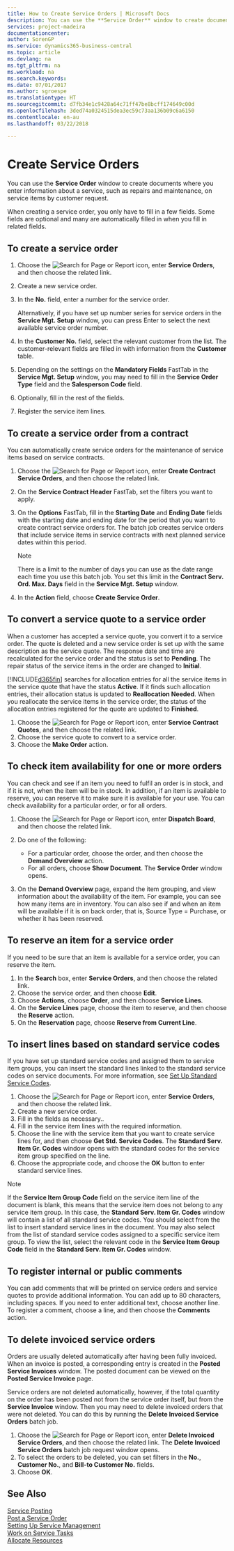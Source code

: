 ```yaml
---
title: How to Create Service Orders | Microsoft Docs
description: You can use the **Service Order** window to create documents where you enter information about a service, such as repairs and maintenance, on service items by customer request.
services: project-madeira
documentationcenter: 
author: SorenGP
ms.service: dynamics365-business-central
ms.topic: article
ms.devlang: na
ms.tgt_pltfrm: na
ms.workload: na
ms.search.keywords: 
ms.date: 07/01/2017
ms.author: sgroespe
ms.translationtype: HT
ms.sourcegitcommit: d7fb34e1c9428a64c71ff47be8bcff174649c00d
ms.openlocfilehash: 3ded74a0324515dea3ec59c73aa136b09c6a6150
ms.contentlocale: en-au
ms.lasthandoff: 03/22/2018

---
```

# <a name="create-service-orders"></a>Create Service Orders
You can use the **Service Order** window to create documents where you enter information about a service, such as repairs and maintenance, on service items by customer request.  
  
When creating a service order, you only have to fill in a few fields. Some fields are optional and many are automatically filled in when you fill in related fields.  
  
## <a name="to-create-a-service-order"></a>To create a service order    
1. Choose the ![Search for Page or Report](media/ui-search/search_small.png "Search for Page or Report icon") icon, enter **Service Orders**, and then choose the related link.  
2. Create a new service order.  
3. In the **No.** field, enter a number for the service order.  
  
     Alternatively, if you have set up number series for service orders in the **Service Mgt. Setup** window, you can press Enter to select the next available service order number.  
  
4. In the **Customer No.** field, select the relevant customer from the list. The customer-relevant fields are filled in with information from the **Customer** table.  
  
5. Depending on the settings on the **Mandatory Fields** FastTab in the **Service Mgt. Setup** window, you may need to fill in the **Service Order Type** field and the **Salesperson Code** field.  
6. Optionally, fill in the rest of the fields.  
7. Register the service item lines.  

## <a name="to-create-a-service-order-from-a-contract"></a>To create a service order from a contract  
You can automatically create service orders for the maintenance of service items based on service contracts.  
  
1. Choose the ![Search for Page or Report](media/ui-search/search_small.png "Search for Page or Report icon") icon, enter **Create Contract Service Orders**, and then choose the related link.  
2. On the **Service Contract Header** FastTab, set the filters you want to apply.  
3. On the **Options** FastTab, fill in the **Starting Date** and **Ending Date** fields with the starting date and ending date for the period that you want to create contract service orders for. The batch job creates service orders that include service items in service contracts with next planned service dates within this period.  
  
    > [!NOTE]  
    >  There is a limit to the number of days you can use as the date range each time you use this batch job. You set this limit in the **Contract Serv. Ord. Max. Days** field in the **Service Mgt. Setup** window.  
  
4. In the **Action** field, choose **Create Service Order**.  

## <a name="to-convert-a-service-quote-to-a-service-order"></a>To convert a service quote to a service order
When a customer has accepted a service quote, you convert it to a service order. The quote is deleted and a new service order is set up with the same description as the service quote. The response date and time are recalculated for the service order and the status is set to **Pending**. The repair status of the service items in the order are changed to **Initial**.  
  
[!INCLUDE[d365fin](includes/d365fin_md.md)] searches for allocation entries for all the service items in the service quote that have the status **Active**. If it finds such allocation entries, their allocation status is updated to **Reallocation Needed**. When you reallocate the service items in the service order, the status of the allocation entries registered for the quote are updated to **Finished**.   

1. Choose the ![Search for Page or Report](media/ui-search/search_small.png "Search for Page or Report icon") icon, enter **Service Contract Quotes**, and then choose the related link.  
2. Choose the service quote to convert to a service order.  
3. Choose the **Make Order** action.  

## <a name="to-check-item-availability-for-one-or-more-orders"></a>To check item availability for one or more orders  
You can check and see if an item you need to fulfil an order is in stock, and if it is not, when the item will be in stock. In addition, if an item is available to reserve, you can reserve it to make sure it is available for your use. You can check availability for a particular order, or for all orders.  

1.  Choose the ![Search for Page or Report](media/ui-search/search_small.png "Search for Page or Report icon") icon, enter **Dispatch Board**, and then choose the related link.  
2. Do one of the following:  
  
    * For a particular order, choose the order, and then choose the **Demand Overview** action.  
    * For all orders, choose **Show Document**. The **Service Order** window opens.  
  
3. On the **Demand Overview** page, expand the item grouping, and view information about the availability of the item. For example, you can see how many items are in inventory. You can also see if and when an item will be available if it is on back order, that is, Source Type = Purchase, or whether it has been reserved. 

## <a name="to-reserve-an-item-for-a-service-order"></a>To reserve an item for a service order
If you need to be sure that an item is available for a service order, you can reserve the item. 

1. In the **Search** box, enter **Service Orders**, and then choose the related link.  
2. Choose the service order, and then choose **Edit**.  
3. Choose **Actions**, choose **Order**, and then choose **Service Lines**.  
4. On the **Service Lines** page, choose the item to reserve, and then choose the **Reserve** action.  
5. On the **Reservation** page, choose **Reserve from Current Line**. 

## <a name="to-insert-lines-based-on-standard-service-codes"></a>To insert lines based on standard service codes  
If you have set up standard service codes and assigned them to service item groups, you can insert the standard lines linked to the standard service codes on service documents. For more information, see [Set Up Standard Service Codes](service-how-setup-service-coding.md).   

1. Choose the ![Search for Page or Report](media/ui-search/search_small.png "Search for Page or Report icon") icon, enter **Service Orders**, and then choose the related link.  
2. Create a new service order.  
3. Fill in the fields as necessary..  
4. Fill in the service item lines with the required information.  
5. Choose the line with the service item that you want to create service lines for, and then choose **Get Std. Service Codes**. The **Standard Serv. Item Gr. Codes** window opens with the standard codes for the service item group specified on the line.  
6. Choose the appropriate code, and choose the **OK** button to enter standard service lines.  
  
> [!NOTE]  
>  If the **Service Item Group Code** field on the service item line of the document is blank, this means that the service item does not belong to any service item group. In this case, the **Standard Serv. Item Gr. Codes** window will contain a list of all standard service codes. You should select from the list to insert standard service lines in the document. You may also select from the list of standard service codes assigned to a specific service item group. To view the list, select the relevant code in the **Service Item Group Code** field in the **Standard Serv. Item Gr. Codes** window.  

## <a name="to-register-internal-or-public-comments"></a>To register internal or public comments
You can add comments that will be printed on service orders and service quotes to provide additional information. You can add up to 80 characters, including spaces. If you need to enter additional text, choose another line. To register a comment, choose a line, and then choose the **Comments** action.  

## <a name="to-delete-invoiced-service-orders"></a>To delete invoiced service orders  
Orders are usually deleted automatically after having been fully invoiced. When an invoice is posted, a corresponding entry is created in the **Posted Service Invoices** window. The posted document can be viewed on the **Posted Service Invoice** page.  
  
Service orders are not deleted automatically, however, if the total quantity on the order has been posted not from the service order itself, but from the **Service Invoice** window. Then you may need to delete invoiced orders that were not deleted. You can do this by running the **Delete Invoiced Service Orders** batch job.  

1. Choose the ![Search for Page or Report](media/ui-search/search_small.png "Search for Page or Report icon") icon, enter **Delete Invoiced Service Orders**, and then choose the related link. The **Delete Invoiced Service Orders** batch job request window opens.  
2. To select the orders to be deleted, you can set filters in the **No.**, **Customer No.**, and **Bill-to Customer No.** fields.  
3. Choose **OK**.  


## <a name="see-also"></a>See Also  
[Service Posting](service-service-posting.md)  
[Post a Service Order](service-how-to-post-service-orders.md)  
[Setting Up Service Management](service-setup-service.md)  
[Work on Service Tasks](service-how-to-work-on-service-tasks.md)  
[Allocate Resources](service-how-to-allocate-resources.md)  

